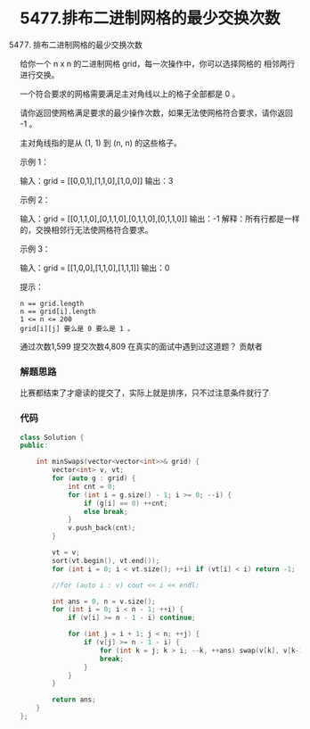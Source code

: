 # 5477.排布二进制网格的最少交换次数

5477. 排布二进制网格的最少交换次数

给你一个 n x n 的二进制网格 grid，每一次操作中，你可以选择网格的 相邻两行 进行交换。

一个符合要求的网格需要满足主对角线以上的格子全部都是 0 。

请你返回使网格满足要求的最少操作次数，如果无法使网格符合要求，请你返回 -1 。

主对角线指的是从 (1, 1) 到 (n, n) 的这些格子。



示例 1：

输入：grid = [[0,0,1],[1,1,0],[1,0,0]]
输出：3

示例 2：

输入：grid = [[0,1,1,0],[0,1,1,0],[0,1,1,0],[0,1,1,0]]
输出：-1
解释：所有行都是一样的，交换相邻行无法使网格符合要求。

示例 3：

输入：grid = [[1,0,0],[1,1,0],[1,1,1]]
输出：0



提示：

    n == grid.length
    n == grid[i].length
    1 <= n <= 200
    grid[i][j] 要么是 0 要么是 1 。

通过次数1,599
提交次数4,809
在真实的面试中遇到过这道题？
贡献者

### 解题思路
比赛都结束了才瘪读的提交了，实际上就是排序，只不过注意条件就行了
### 代码

```cpp
class Solution {
public:

    int minSwaps(vector<vector<int>>& grid) {
        vector<int> v, vt;
        for (auto g : grid) {
            int cnt = 0;
            for (int i = g.size() - 1; i >= 0; --i) {
                if (g[i] == 0) ++cnt;
                else break;
            }
            v.push_back(cnt);
        }

        vt = v;
        sort(vt.begin(), vt.end());
        for (int i = 0; i < vt.size(); ++i) if (vt[i] < i) return -1;

        //for (auto i : v) cout << i << endl;

        int ans = 0, n = v.size();
        for (int i = 0; i < n - 1; ++i) {
            if (v[i] >= n - 1 - i) continue;

            for (int j = i + 1; j < n; ++j) {
                if (v[j] >= n - 1 - i) {
                    for (int k = j; k > i; --k, ++ans) swap(v[k], v[k-1]);
                    break;
                }
            }
        }

        return ans;
    }
};
```